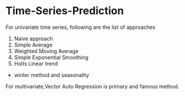 # Time-Series-Prediction

For univariate time series, following are the list of approaches

1. Naive approach
2. Simple Average
3. Weighted Moving Average
4. Simple Exponential Smoothing
5. Holts Linear trend 
 - winter method and seasonality

For multivariate,Vector Auto Regression is primary and famous method.
